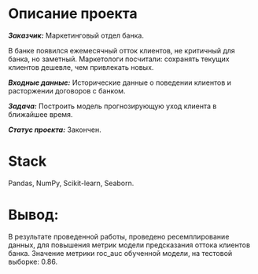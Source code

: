 # Описание проекта
***Заказчик:*** Маркетинговый отдел банка. 

В банке появился ежемесячный отток клиентов, не критичный для банка, но заметный. Маркетологи посчитали: сохранять текущих клиентов дешевле, чем привлекать новых.

***Входные данные:*** Исторические данные о поведении клиентов и расторжении договоров с банком.

***Задача:*** Построить модель прогнозирующую уход клиента в ближайшее время.

***Статус проекта:*** Закончен.

# Stack
Pandas, NumPy, Scikit-learn, Seaborn.

# Вывод:
В результате проведенной работы, проведено ресемплирование данных, для повышения метрик модели предсказания оттока клиентов банка. 
Значение метрики roc_auc обученной модели, на тестовой выборке: 0.86.
